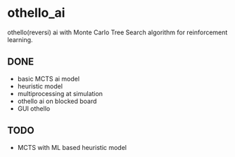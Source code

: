 # othello_ai

othello(reversi) ai with Monte Carlo Tree Search algorithm for reinforcement learning.

## DONE
- basic MCTS ai model
- heuristic model
- multiprocessing at simulation
- othello ai on blocked board
- GUI othello

## TODO
- MCTS with ML based heuristic model
